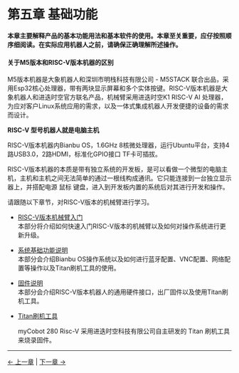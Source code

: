 # 第五章 基础功能

**本章主要解释产品的基本功能用法和基本软件的使用。本章至关重要，应仔按照顺序细阅读。在实际应用机器人之前，请确保正确理解所述操作。**

#### 关于M5版本和RISC-V版本机器的区别

M5版本机器是大象机器人和深圳市明栈科技有限公司 - M5STACK 联合出品，采用Esp32核心处理器，带有两块显示屏幕和多个实体按键。RISC-V版本机器是大象机器人和进迭时空官方联名产品，机械臂采用进迭时空K1 RISC-V AI 处理器，为应对客户Linux系统应用的需求，以及一体式集成机器人开发便捷的设备的需求而设计。

**RISC-V 型号机器人就是电脑主机**

RISC-V版本机器内Bianbu OS，1.6GHz 8核微处理器，运行Ubuntu平台，支持4路USB3.0，2路HDMI，标准化GPIO接口 TF卡可插拔。

RISC-V版本机器的本质是带有独立系统的开发板，是可以看做一个微型的电脑主机，主机和主机之间无法简单的通过一根线构成通讯。它只能连接到一台独立显示器上，并搭配电源 鼠标 键盘，进入到开发板内置的系统后对其进行开发和操作。

请跟随以下章节，对RISC-V版本的机械臂进行学习。

- [RISC-V版本机械臂入门](5.1-Functionlnstruction/3.5.1-SW-description.md)  
  本部分将介绍如何快速入门RISC-V版本的机械臂以及如何对操作系统进行更新升级。

- [系统基础功能说明](5.2-Softwarelnstructions/3.5.2-SW-detail-description.md)<br>
  本部分会介绍Bianbu OS操作系统以及如何进行蓝牙配置、VNC配置、网络配置等操作以及Titan刷机⼯具的使用。

- [固件说明](5.3-FirmwareFunctionDescription/README.md)  
  本部分会介绍RISC-V版本机器人的通用硬件接口，出厂固件以及使用Titan刷机⼯具。

- [Titan刷机⼯具](5.2-Softwarelnstructions/README.md)
  
  myCobot 280 Risc-V 采用进迭时空科技有限公司自主研发的 Titan 刷机工具 来烧录固件。

---

[← 上一章](../../2-BasicSettings/4.FirstTimeInstallation/4-FirstTimeInstallation.md) | [下一章 →](../6.developmentGuide/README.md)
